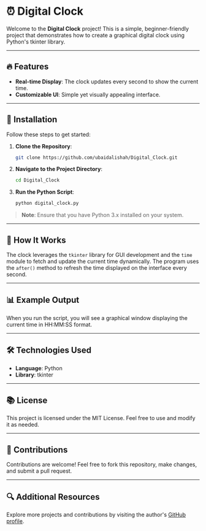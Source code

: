 # ⏰ Digital Clock

Welcome to the **Digital Clock** project! This is a simple, beginner-friendly project that demonstrates how to create a graphical digital clock using Python's tkinter library.

---

## 🔥 Features

- **Real-time Display**: The clock updates every second to show the current time.
- **Customizable UI**: Simple yet visually appealing interface.

---

## 🔧 Installation

Follow these steps to get started:

1. **Clone the Repository**:
   ```bash
   git clone https://github.com/ubaidalishah/Digital_Clock.git
   ```

2. **Navigate to the Project Directory**:
   ```bash
   cd Digital_Clock
   ```

3. **Run the Python Script**:
   ```bash
   python digital_clock.py
   ```

> **Note**: Ensure that you have Python 3.x installed on your system.

---

## 🔄 How It Works

The clock leverages the `tkinter` library for GUI development and the `time` module to fetch and update the current time dynamically. The program uses the `after()` method to refresh the time displayed on the interface every second.

---

## 📊 Example Output

When you run the script, you will see a graphical window displaying the current time in HH:MM:SS format.

---

## 🛠️ Technologies Used

- **Language**: Python
- **Library**: tkinter

---

## 📚 License

This project is licensed under the MIT License. Feel free to use and modify it as needed.

---

## 🚀 Contributions

Contributions are welcome! Feel free to fork this repository, make changes, and submit a pull request.

---

## 🔍 Additional Resources

Explore more projects and contributions by visiting the author's [GitHub profile](https://github.com/ubaidalishah/Digital_Clock).

